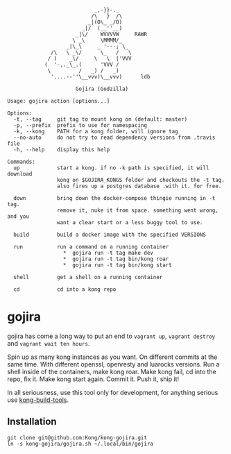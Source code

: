 ```
                            _,-}}-._          
                           /\   }  /\         
                          _|(O\_ _/O)        
                        _|/  (__''__)         
                      _|\/    WVVVVW     RAWR 
                     \ _\     \MMMM/_         
                   _|\_\     _ '---; \_       
              /\   \ _\/      \_   /   \      
             / (    _\/     \   \  |'VVV      
            (  '-,._\_.(      'VVV /          
             \         /   _) /   _)          
              '....--''\__vvv)\__vvv)      ldb

                      Gojira (Godzilla)

Usage: gojira action [options...]

Options:
  -t, --tag     git tag to mount kong on (default: master)
  -p, --prefix  prefix to use for namespacing
  -k, --kong    PATH for a kong folder, will ignore tag
  --no-auto     do not try to read dependency versions from .travis file
  -h, --help    display this help

Commands:
  up            start a kong. if no -k path is specified, it will download
                kong on $GOJIRA_KONGS folder and checkouts the -t tag.
                also fires up a postgres database .with it. for free.

  down          bring down the docker-compose thingie running in -t tag.
                remove it, nuke it from space. something went wrong, and you
                want a clear start or a less buggy tool to use.

  build         build a docker image with the specified VERSIONS

  run           run a command on a running container
                  *  gojira run -t tag make dev
                  *  gojira run -t tag bin/kong roar
                  *  gojira run -t tag bin/kong start

  shell         get a shell on a running container

  cd            cd into a kong repo

```

# gojira

gojira has come a long way to put an end to `vagrant up`, `vagrant destroy` and
`vagrant wait ten hours`.

Spin up as many kong instances as you want. On different commits at the same
time. With different openssl, openresty and luarocks versions. Run a shell
inside of the containers, make kong roar. Make kong fail, cd into the repo, fix
it. Make kong start again. Commit it. Push it, ship it!

In all seriousness, use this tool only for development, for anything serious
use [kong-build-tools].

[kong-build-tools]: https://github.com/Kong/kong-build-tools


## Installation

```
git clone git@github.com:Kong/kong-gojira.git
ln -s kong-gojira/gojira.sh ~/.local/bin/gojira
```

